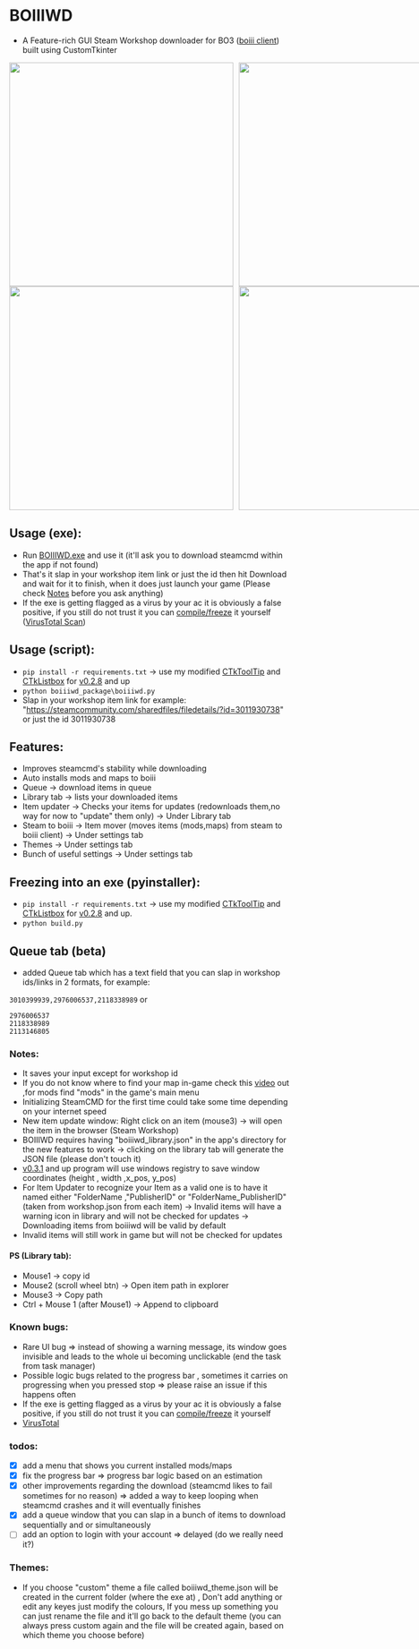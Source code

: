 # BOIIIWD
- A Feature-rich GUI Steam Workshop downloader for BO3 ([boiii client](https://github.com/Ezz-lol/boiii-free)) built using CustomTkinter <br>

<div style="display: flex; justify-content: space-between;">
  <!-- Left Side -->
  <div style="flex: 1; margin-right: 5px;">
    <img src="https://github.com/faroukbmiled/BOIIIWD/assets/51106560/0aa8295f-ba07-4778-8140-200021df4ba9" width="400" />
    <img src="https://github.com/faroukbmiled/BOIIIWD/assets/51106560/b4f27fe1-88f2-4158-b7ba-c8aec57b9968" width="400" />
  </div>
  <!-- Right Side -->
  <div style="flex: 1; margin-left: 5px;">
    <img src="https://github.com/faroukbmiled/BOIIIWD/assets/51106560/86c07cf2-b04b-42d0-ae06-8526bffafb34" width="400" />
    <img src="https://github.com/faroukbmiled/BOIIIWD/assets/51106560/4c5877eb-81a7-4ae7-99db-3096ab57b12b" width="400" />
  </div>
</div>

## Usage (exe):
- Run [BOIIIWD.exe](https://github.com/faroukbmiled/BOIIIWD/releases/latest/download/Release.zip) and use it (it'll ask you to download steamcmd within the app if not found)
- That's it slap in your workshop item link or just the id then hit Download and wait for it to finish, when it does just launch your game (Please check [Notes](#notes) before you ask anything)
- If the exe is getting flagged as a virus by your ac it is obviously a false positive, if you still do not trust it you can [compile/freeze](#freezing) it yourself ([VirusTotal Scan](https://www.virustotal.com/gui/file/5ca1367a82893a1f412b59a52431e9ac4219a67a50c294ee86a7d41473826b14/detection))

## Usage (script):
- ```pip install -r requirements.txt``` -> use my modified [CTkToolTip](./CTkToolTip) and [CTkListbox](./CTkListbox) for [v0.2.8](https://github.com/faroukbmiled/BOIIIWD/releases) and up
- ```python boiiiwd_package\boiiiwd.py```
- Slap in your workshop item link for example: "https://steamcommunity.com/sharedfiles/filedetails/?id=3011930738" or just the id 3011930738

## Features:
- Improves steamcmd's stability while downloading
- Auto installs mods and maps to boiii
- Queue -> download items in queue
- Library tab -> lists your downloaded items
- Item updater -> Checks your items for updates (redownloads them,no way for now to "update" them only) -> Under Library tab
- Steam to boiii -> Item mover (moves items (mods,maps) from steam to boiii client) -> Under settings tab
- Themes -> Under settings tab
- Bunch of useful settings -> Under settings tab

<a name="freezing"></a>
## Freezing into an exe (pyinstaller):
- ```pip install -r requirements.txt``` -> use my modified [CTkToolTip](./CTkToolTip) and [CTkListbox](./CTkListbox) for [v0.2.8](https://github.com/faroukbmiled/BOIIIWD/releases) and up.
- ```python build.py```

## Queue tab (beta)

- added Queue tab which has a text field that you can slap in workshop ids/links in 2 formats, for example:<br>


```3010399939,2976006537,2118338989``` 
or <br>
```3010399939
2976006537
2118338989
2113146805
```

<a name="notes"></a>
### Notes:
* It saves your input except for workshop id <br>
* If you do not know where to find your map in-game check this [video](https://youtu.be/XIQjfXXlgQs?t=260) out ,for mods find "mods" in the game's main menu <br>
* Initializing SteamCMD for the first time could take some time depending on your internet speed <br>
* New item update window: Right click on an item (mouse3) -> will open the item in the browser (Steam Workshop) <br>
* BOIIIWD requires having "boiiiwd_library.json" in the app's directory for the new features to work -> clicking on the library tab will generate the JSON file (please don't touch it) <br>
* [v0.3.1](https://github.com/faroukbmiled/BOIIIWD/releases) and up program will use windows registry to save window coordinates (height , width ,x_pos, y_pos)
* For Item Updater to recognize your Item as a valid one is to have it named either "FolderName ,"PublisherID" or "FolderName_PublisherID" (taken from workshop.json from each item) -> Invalid items will have a warning icon in library and will not be checked for updates -> Downloading items from boiiiwd will be valid by default
* Invalid items will still work in game but will not be checked for updates
  
#### PS (Library tab): <br>
* Mouse1 -> copy id <br>
* Mouse2 (scroll wheel btn) -> Open item path in explorer <br>
* Mouse3 -> Copy path <br>
* Ctrl + Mouse 1 (after Mouse1) -> Append to clipboard

### Known bugs: <br>
* Rare UI bug => instead of showing a warning message, its window goes invisible and leads to the whole ui becoming unclickable (end the task from task manager) <br>
* Possible logic bugs related to the progress bar , sometimes it carries on progressing when you pressed stop => please raise an issue if this happens often <br>
* If the exe is getting flagged as a virus by your ac it is obviously a false positive, if you still do not trust it you can [compile/freeze](#freezing) it yourself <br>
* [VirusTotal](https://www.virustotal.com/gui/file/5ca1367a82893a1f412b59a52431e9ac4219a67a50c294ee86a7d41473826b14/detection) <br>
  
### todos:
- [x] add a menu that shows you current installed mods/maps
- [x] fix the progress bar => progress bar logic based on an estimation
- [x] other improvements regarding the download (steamcmd likes to fail sometimes for no reason) => added a way to keep looping when steamcmd crashes and it will eventually finishes
- [x] add a queue window that you can slap in a bunch of items to download sequentially and or simultaneously
- [ ] add an option to login with your account => delayed (do we really need it?)

### Themes:
- If you choose "custom" theme a file called boiiiwd_theme.json will be created in the current folder (where the exe at) , Don't add anything or edit any keyes just modify the colours, If you mess up something you can just rename the file and it'll go back to the default theme (you can always press custom again and the file will be created again, based on which theme you choose before)
